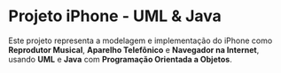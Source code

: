 # Projeto iPhone - UML & Java 

Este projeto representa a modelagem e implementação do iPhone como **Reprodutor Musical**, **Aparelho Telefônico** e **Navegador na Internet**, usando **UML** e **Java** com **Programação Orientada a Objetos**.

